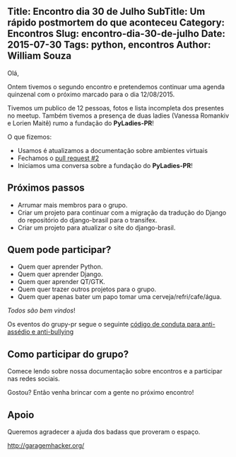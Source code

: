 Title: Encontro dia 30 de Julho
SubTitle: Um rápido postmortem do que aconteceu
Category: Encontros
Slug: encontro-dia-30-de-julho
Date: 2015-07-30
Tags: python, encontros
Author: William Souza
---

Olá,

Ontem tivemos o segundo encontro e pretendemos continuar uma agenda quinzenal com o próximo marcado para o dia 12/08/2015.

Tivemos um publico de 12 pessoas, fotos e lista incompleta dos presentes no meetup. Também tivemos a presença de duas ladies (Vanessa Romankiv e Lorien Maitê) rumo a fundação do **PyLadies-PR**!

O que fizemos:

- Usamos é atualizamos a documentação sobre ambientes virtuais
- Fechamos o [pull request #2](https://github.com/GruPyPR/cwbmess/pull/2)
- Iniciamos uma conversa sobre a fundação do **PyLadies-PR**!

Próximos passos
---------------

- Arrumar mais membros para o grupo.
- Criar um projeto para continuar com a migração da tradução do Django do repositório do django-brasil para o transifex.
- Criar um projeto para atualizar o site do django-brasil.

Quem pode participar?
---------------------

- Quem quer aprender Python.
- Quem quer aprender Django.
- Quem quer aprender QT/GTK.
- Quem quer trazer outros projetos para o grupo.
- Quem quer apenas bater um papo tomar uma cerveja/refri/cafe/água.

*Todos são bem vindos*!

Os eventos do grupy-pr segue o seguinte [código de conduta para anti-assédio e anti-bullying](http://associacao.python.org.br/code-of-conduct/index.html)

Como participar do grupo?
-------------------------

Comece lendo sobre nossa documentação sobre encontros e a participar nas redes sociais.

Gostou? Então venha brincar com a gente no próximo encontro!

Apoio
-----

Queremos agradecer a ajuda dos badass que proveram o espaço.

http://garagemhacker.org/
